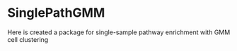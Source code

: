 # SinglePathGMM
Here is created a package for single-sample pathway enrichment with GMM cell clustering
